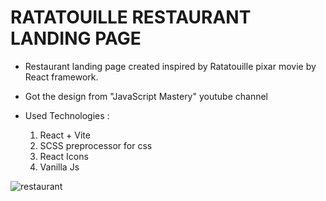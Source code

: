 # RATATOUILLE RESTAURANT LANDING PAGE
* Restaurant landing page created inspired by Ratatouille pixar movie by React framework.
* Got the design from "JavaScript Mastery" youtube channel

* Used Technologies :
  1. React + Vite
  2. SCSS preprocessor for css
  3. React Icons
  4. Vanilla Js

![restaurant](https://github.com/Awizp/ratatouille_restaurant/assets/64133659/22ca437f-9fbc-4a8b-9912-3f5df84b79fb)
